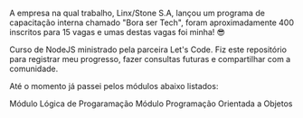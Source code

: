 A empresa na qual trabalho, Linx/Stone S.A, lançou um programa de capacitação interna chamado "Bora ser Tech", foram aproximadamente 400 inscritos para 15 vagas e umas destas vagas foi minha! 😎

Curso de NodeJS ministrado pela parceira Let's Code. Fiz este repositório para registrar meu progresso, fazer consultas futuras e compartilhar com a comunidade.

Até o momento já passei pelos módulos abaixo listados:

Módulo Lógica de Progaramação 
Módulo Programação Orientada a Objetos

